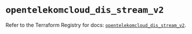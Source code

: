 # `opentelekomcloud_dis_stream_v2`

Refer to the Terraform Registry for docs: [`opentelekomcloud_dis_stream_v2`](https://registry.terraform.io/providers/opentelekomcloud/opentelekomcloud/1.36.4/docs/resources/dis_stream_v2).
